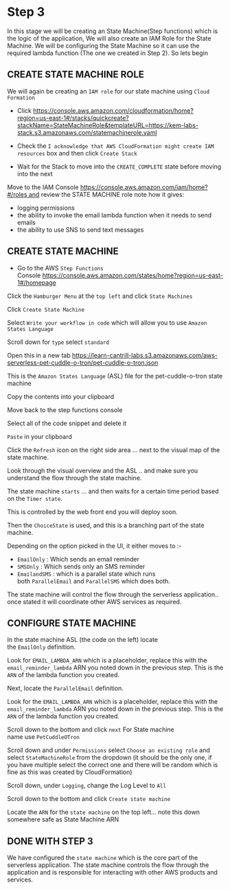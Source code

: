 # Step 3

In this stage we will be creating an State Machine(Step functions) which is the logic of the application, We will also create an IAM Role for the State Machine. We will be configuring the State Machine so it can use the required lambda function (The one we created in Step 2). So lets begin



## CREATE STATE MACHINE ROLE

We will again be creating an `IAM role` for our state machine using `Cloud Formation`

- Click https://console.aws.amazon.com/cloudformation/home?region=us-east-1#/stacks/quickcreate?stackName=StateMachineRole&templateURL=https://kem-labs-stack.s3.amazonaws.com/statemachinerole.yaml

- Check the `I acknowledge that AWS CloudFormation might create IAM resources` box and then click `Create Stack`

- Wait for the Stack to move into the `CREATE_COMPLETE` state before moving into the next

Move to the IAM Console https://console.aws.amazon.com/iam/home?#/roles and review the STATE MACHINE role note how it gives:
* logging permissions
* the ability to invoke the email lambda function when it needs to send emails
* the ability to use SNS to send text messages




## CREATE STATE MACHINE

- Go to the AWS `Step Functions` Console https://console.aws.amazon.com/states/home?region=us-east-1#/homepage

Click the `Hamburger Menu` at the `top left` and click `State Machines`

Click `Create State Machine`

Select `Write your workflow in code` which will allow you to use `Amazon States Language`

Scroll down for `type` select `standard`

Open this in a new tab https://learn-cantrill-labs.s3.amazonaws.com/aws-serverless-pet-cuddle-o-tron/pet-cuddle-o-tron.json

This is the `Amazon States Language` (ASL) file for the pet-cuddle-o-tron state machine

Copy the contents into your clipboard

Move back to the step functions console

Select all of the code snippet and delete it

`Paste` in your clipboard

Click the `Refresh` icon on the right side area ... next to the visual map of the state machine.

Look through the visual overview and the ASL .. and make sure you understand the flow through the state machine.

The state machine `starts` ... and then waits for a certain time period based on the `Timer state`. 

This is controlled by the web front end you will deploy soon.

Then the `ChoiceState` is used, and this is a branching part of the state machine. 

Depending on the option picked in the UI, it either moves to :-
* `EmailOnly` : Which sends an email reminder
* `SMSOnly` : Which sends only an SMS reminder
* `EmailandSMS` : which is a parallel state which runs both `ParallelEmail` and `ParallelSMS` which does both.

The state machine will control the flow through the serverless application.. once stated it will coordinate other AWS services as required.




## CONFIGURE STATE MACHINE

In the state machine ASL (the code on the left) locate the `EmailOnly` definition.

Look for `EMAIL_LAMBDA_ARN` which is a placeholder, replace this with the `email_reminder_lambda` ARN you noted down in the previous step. This is the `ARN` of the lambda function you created. 

Next, locate the `ParallelEmail` definition.

Look for the `EMAIL_LAMBDA_ARN` which is a placeholder, replace this with the `email_reminder_lambda` ARN you noted down in the previous step. This is the `ARN` of the lambda function you created.

Scroll down to the bottom and click `next` For State machine name use `PetCuddleOTron`

Scroll down and under `Permissions` select `Choose an existing role` and select `StateMachineRole` from the dropdown (it should be the only one, if you have multiple select the correct one and there will be random which is fine as this was created by CloudFormation) 

Scroll down, under `Logging`, change the Log Level to `All`

Scroll down to the bottom and click `Create state machine`

Locate the `ARN` for the `state machine` on the top left... note this down somewhere safe as State Machine ARN




## DONE WITH STEP 3

We have configured the `state machine` which is the core part of the serverless application. The state machine controls the flow through the application and is responsible for interacting with other AWS products and services.

